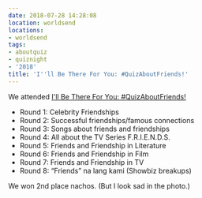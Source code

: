 ```yaml
---
date: 2018-07-28 14:28:08
location: worldsend
locations:
- worldsend
tags:
- aboutquiz
- quiznight
- '2018'
title: 'I''ll Be There For You: #QuizAboutFriends!'
---
```


We attended [I'll Be There For You: #QuizAboutFriends!](https://www.facebook.com/events/286348658802202/) 

- Round 1: Celebrity Friendships
- Round 2: Successful friendships/famous connections
- Round 3: Songs about friends and friendships
- Round 4: All about the TV Series F.R.I.E.N.D.S.
- Round 5: Friends and Friendship in Literature
- Round 6: Friends and Friendship in Film
- Round 7: Friends and Friendship in TV
- Round 8: “Friends” na lang kami (Showbiz breakups)

We won 2nd place nachos. (But I look sad in the photo.)
